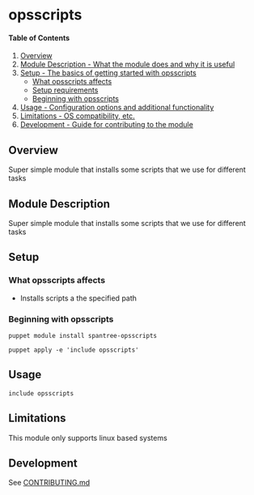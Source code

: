 # opsscripts

#### Table of Contents

1. [Overview](#overview)
2. [Module Description - What the module does and why it is useful](#module-description)
3. [Setup - The basics of getting started with opsscripts](#setup)
    * [What opsscripts affects](#what-opsscripts-affects)
    * [Setup requirements](#setup-requirements)
    * [Beginning with opsscripts](#beginning-with-opsscripts)
4. [Usage - Configuration options and additional functionality](#usage)
5. [Limitations - OS compatibility, etc.](#limitations)
6. [Development - Guide for contributing to the module](#development)

## Overview

Super simple module that installs some scripts that we use for different tasks

## Module Description

Super simple module that installs some scripts that we use for different tasks

## Setup

### What opsscripts affects

* Installs scripts a the specified path

### Beginning with opsscripts

`puppet module install spantree-opsscripts`

`puppet apply -e 'include opsscripts'`

## Usage

`include opsscripts`

## Limitations

This module only supports linux based systems

## Development

See [CONTRIBUTING.md](CONTRIBUTING.md)
